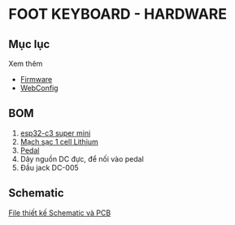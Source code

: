 # FOOT KEYBOARD - HARDWARE

## Mục lục

Xem thêm

- [Firmware](../firmware/README.md)
- [WebConfig](../webconfig/README.md)

## BOM

1. [esp32-c3 super mini](https://neittien0110.github.io/MCU/ESP32/ESP32-C3_SuperMini.html)
2. [Mạch sạc 1 cell Lithium](https://neittien0110.github.io/linhkiendientu/EasyEDA_Library.html#m%E1%BA%A1ch-s%E1%BA%A1c)
3. [Pedal](https://shopee.vn/C%C3%B4ng-T%E1%BA%AFc-B%C3%A0n-%C4%90%E1%BA%A1p-Ch%C3%A2n-C%C3%B4ng-T%E1%BA%AFc-M%C3%A1y-May-250VAC-10A-i.358472761.12374007715?xptdk=ac8c7bcf-f454-4ec1-91f1-773025543759)
4. Dây nguồn DC đực, để nối vào pedal
5. Đầu jack DC-005

## Schematic

[File thiết kế Schematic và PCB](https://u.easyeda.com/account/project?project=7fc17ecfdb504504bb8d578da7a98fa2)
